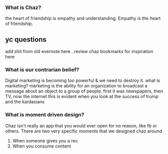 


### What is Chaz?



the heart of friendship is empathy and understanding.
Empathy is the heart of friendship.


## yc questions


add shit from old evernote here
..review chaz bookmarks for inspiration here


### What is our contrarian belief?
Digital marketing is becoming too powerful & we need to destroy it.
what is marketing? marketing is the ability for an organization to broadcast a message about an object to a group of people. first it was newspapers, then TV, now the internet
this is evident when you look at the success of trump and the kardasians


### What is moment driven design?
Chaz isn't really an app that you would ever open for no reason, like fb or others.
There are two very specific moments that we designed chaz around
1) When someone gives you a rec
2) When you consume content
